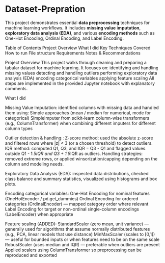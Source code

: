 # Dataset-Prepration
This project demonstrates essential **data preprocessing** techniques for machine learning workflows. It includes **missing value imputation**, **exploratory data analysis (EDA)**, and various **encoding methods** such as One-Hot Encoding, Ordinal Encoding, and Label Encoding.

Table of Contents
Project Overview
What I did
Key Techniques Covered
How to run
File structure
Requirements
Notes & Recommendations

Project Overview
This project walks through cleaning and preparing a tabular dataset for machine learning. It focuses on:
identifying and handling missing values
detecting and handling outliers
performing exploratory data analysis (EDA)
encoding categorical variables
applying feature scaling
All steps are implemented in the provided Jupyter notebook with explanatory comments.

What I did

Missing Value Imputation: identified columns with missing data and handled them using:
  Simple approaches (mean / median for numerical, mode for categorical)
  SimpleImputer from scikit-learn
  column-wise transformers (e.g., ColumnTransformer) when combining different imputers for different column types

Outlier detection & handling :
  Z-score method: used the absolute z-score and filtered rows where |z| < 3 (or a chosen threshold) to detect outliers.
  IQR method: computed Q1, Q3, and IQR = Q3 - Q1 and flagged values outside Q1 - 1.5*IQR and Q3 + 1.5*IQR as outliers.
  Handling strategies: removed extreme rows, or applied winsorization/capping depending on the column and modeling needs.

Exploratory Data Analysis (EDA): inspected data distributions, checked class balance and summary statistics, visualized using histograms and box plots.

Encoding categorical variables:
  One-Hot Encoding for nominal features (OneHotEncoder / pd.get_dummies)
  Ordinal Encoding for ordered categories (OrdinalEncoder) — mapped category order where relevant
  Label Encoding for target or non-ordinal single-column encodings (LabelEncoder) when appropriate

Feature scaling (ADDED):
  StandardScaler (zero mean, unit variance) — generally used for algorithms that assume normally distributed features (e.g., PCA, linear models that use distance)
  MinMaxScaler (scales to [0,1]) — useful for bounded inputs or when features need to be on the same scale
  RobustScaler (uses median and IQR) — preferable when outliers are present
  Applied scalers using ColumnTransformer so preprocessing can be reproduced and exported



